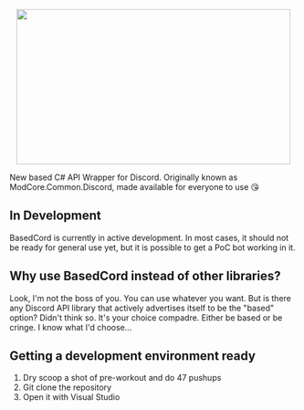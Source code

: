 <p align="center">
  <img width="480" height="272" src="https://github.com/user-attachments/assets/ede544db-5ac8-46fa-ac08-a81f78537b56">
</p>

New based C# API Wrapper for Discord. Originally known as ModCore.Common.Discord, made available for everyone to use 😘

## In Development
BasedCord is currently in active development. In most cases, it should not be ready for general use yet, but it is possible to get a PoC bot working in it.

## Why use BasedCord instead of other libraries?
Look, I'm not the boss of you. You can use whatever you want. But is there any Discord API library that actively advertises itself to be the "based" option? Didn't think so. It's your choice compadre. Either be based or be cringe. I know what I'd choose...

## Getting a development environment ready
1. Dry scoop a shot of pre-workout and do 47 pushups
2. Git clone the repository
3. Open it with Visual Studio